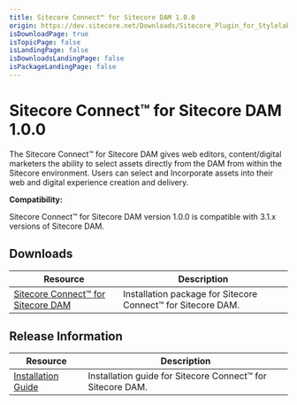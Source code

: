 ```yaml
---
title: Sitecore Connect™ for Sitecore DAM 1.0.0
origin: https://dev.sitecore.net/Downloads/Sitecore_Plugin_for_Stylelabs_DAM/10/Sitecore_Plugin_10_for_Stylelabs_DAM.aspx
isDownloadPage: true
isTopicPage: false
isLandingPage: false
isDownloadsLandingPage: false
isPackageLandingPage: false
---
```


# Sitecore Connect™ for Sitecore DAM 1.0.0

The Sitecore Connect™ for Sitecore DAM gives web editors, content/digital marketers the ability to select assets directly from the DAM from within the Sitecore environment. Users can select and Incorporate assets into their web and digital experience creation and delivery.

**Compatibility:**

Sitecore Connect™ for Sitecore DAM version 1.0.0 is compatible with 3.1.x versions of Sitecore DAM.

## Downloads

 | Resource | Description |
 | --- | --- |
 | [Sitecore Connect™ for Sitecore DAM](https://scdp.blob.core.windows.net/downloads/Sitecore%20Plugin%20for%20Stylelabs%20DAM/10/Sitecore%20Plugin%2010%20for%20Stylelabs%20DAM/Secure/Stylelabs%20M%20Content%20Hub%20Plugin-1.0.0.zip) | Installation package for Sitecore Connect™ for Sitecore DAM. |

## Release Information

 | Resource | Description |
 | --- | --- |
 | [Installation Guide](https://scdp.blob.core.windows.net/downloads/Sitecore%20Plugin%20for%20Stylelabs%20DAM/10/Sitecore%20Plugin%2010%20for%20Stylelabs%20DAM/Secure/Sitecore%20plugin%20for%20Stylelabs%20DAM%2031.pdf) | Installation guide for Sitecore Connect™ for Sitecore DAM. |